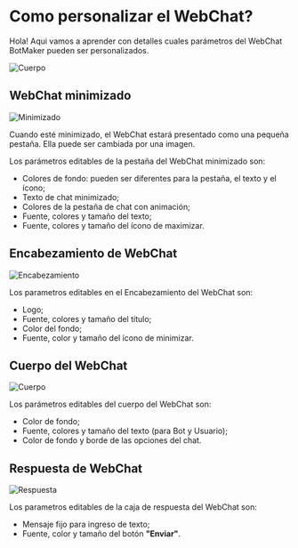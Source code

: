 # Como personalizar el WebChat?

Hola! Aqui vamos a aprender con detalles cuales parámetros del WebChat BotMaker pueden ser personalizados.

![Cuerpo](https://github.com/botmakeradmin/botmakeradmin.github.io/blob/master/docs/es/imagenes/Captura%20de%20Tela%202018-08-13%20a%CC%80s%2015.27.34.png)

## WebChat minimizado

![Minimizado](https://github.com/botmakeradmin/botmakeradmin.github.io/blob/master/docs/es/imagenes/Captura%20de%20Tela%202018-08-13%20a%CC%80s%2015.28.33.png)

Cuando esté minimizado, el WebChat estará presentado como una pequeña pestaña. Ella puede ser cambiada por una imagen.

Los parámetros editables de la pestaña del WebChat minimizado son:

- Colores de fondo: pueden ser diferentes para la pestaña, el texto y el ícono;
- Texto de chat minimizado;
- Colores de la pestaña de chat con animación;
- Fuente, colores y tamaño del texto;
- Fuente, colores y tamaño del ícono de maximizar.

## Encabezamiento de WebChat

![Encabezamiento](https://github.com/botmakeradmin/botmakeradmin.github.io/blob/master/docs/es/imagenes/Captura%20de%20Tela%202018-08-13%20a%CC%80s%2015.28.50.png)

Los parametros editables en el Encabezamiento del WebChat son:

- Logo;
- Fuente, colores y tamaño del título;
- Color del fondo;
- Fuente, color y tamaño del ícono de minimizar.

## Cuerpo del WebChat

![Cuerpo](https://github.com/botmakeradmin/botmakeradmin.github.io/blob/master/docs/es/imagenes/Captura%20de%20Tela%202018-08-13%20a%CC%80s%2015.27.34.png)

Los parámetros editables del cuerpo del WebChat son:

- Color de fondo;
- Fuente, colores y tamaño del texto (para Bot y Usuario);
- Color de fondo y borde de las opciones del chat.

## Respuesta de WebChat

![Respuesta](https://github.com/botmakeradmin/botmakeradmin.github.io/blob/master/docs/es/imagenes/Captura%20de%20Tela%202018-08-13%20a%CC%80s%2015.29.12.png)

Los parametros editables de la caja de respuesta del WebChat son:

- Mensaje fijo para ingreso de texto;
- Fuente, color y tamaño del botón **"Enviar"**.


<!--stackedit_data:
eyJoaXN0b3J5IjpbLTc4MDUxNzI2NF19
-->
